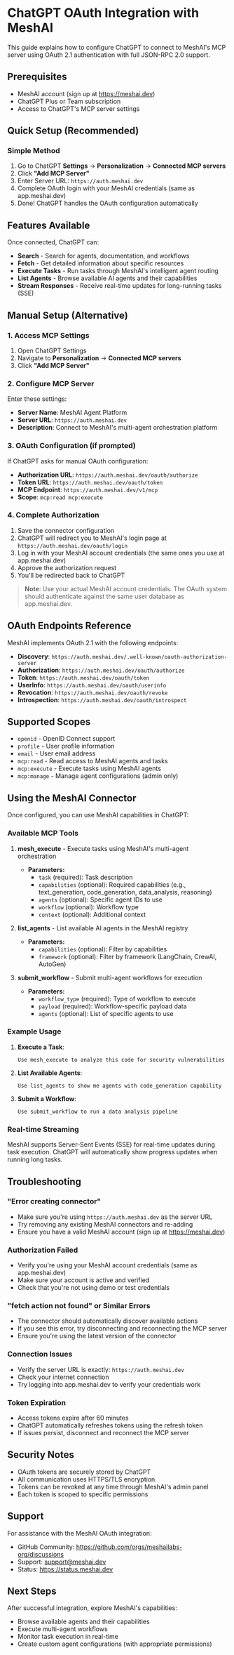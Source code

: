 # ChatGPT OAuth Integration with MeshAI

This guide explains how to configure ChatGPT to connect to MeshAI's MCP server using OAuth 2.1 authentication with full JSON-RPC 2.0 support.

## Prerequisites

- MeshAI account (sign up at https://meshai.dev)
- ChatGPT Plus or Team subscription
- Access to ChatGPT's MCP server settings

## Quick Setup (Recommended)

### Simple Method

1. Go to ChatGPT **Settings** → **Personalization** → **Connected MCP servers**
2. Click **"Add MCP Server"**
3. Enter Server URL: `https://auth.meshai.dev`
4. Complete OAuth login with your MeshAI credentials (same as app.meshai.dev)
5. Done! ChatGPT handles the OAuth configuration automatically

## Features Available

Once connected, ChatGPT can:
- **Search** - Search for agents, documentation, and workflows
- **Fetch** - Get detailed information about specific resources
- **Execute Tasks** - Run tasks through MeshAI's intelligent agent routing
- **List Agents** - Browse available AI agents and their capabilities
- **Stream Responses** - Receive real-time updates for long-running tasks (SSE)

## Manual Setup (Alternative)

### 1. Access MCP Settings

1. Open ChatGPT Settings
2. Navigate to **Personalization** → **Connected MCP servers**
3. Click **"Add MCP Server"**

### 2. Configure MCP Server

Enter these settings:

- **Server Name**: MeshAI Agent Platform
- **Server URL**: `https://auth.meshai.dev`
- **Description**: Connect to MeshAI's multi-agent orchestration platform

### 3. OAuth Configuration (if prompted)

If ChatGPT asks for manual OAuth configuration:

- **Authorization URL**: `https://auth.meshai.dev/oauth/authorize`
- **Token URL**: `https://auth.meshai.dev/oauth/token`
- **MCP Endpoint**: `https://auth.meshai.dev/v1/mcp`
- **Scope**: `mcp:read mcp:execute`

### 4. Complete Authorization

1. Save the connector configuration
2. ChatGPT will redirect you to MeshAI's login page at `https://auth.meshai.dev/oauth/login`
3. Log in with your MeshAI account credentials (the same ones you use at app.meshai.dev)
4. Approve the authorization request
5. You'll be redirected back to ChatGPT

> **Note**: Use your actual MeshAI account credentials. The OAuth system should authenticate against the same user database as app.meshai.dev.

## OAuth Endpoints Reference

MeshAI implements OAuth 2.1 with the following endpoints:

- **Discovery**: `https://auth.meshai.dev/.well-known/oauth-authorization-server`
- **Authorization**: `https://auth.meshai.dev/oauth/authorize`
- **Token**: `https://auth.meshai.dev/oauth/token`
- **UserInfo**: `https://auth.meshai.dev/oauth/userinfo`
- **Revocation**: `https://auth.meshai.dev/oauth/revoke`
- **Introspection**: `https://auth.meshai.dev/oauth/introspect`

## Supported Scopes

- `openid` - OpenID Connect support
- `profile` - User profile information
- `email` - User email address
- `mcp:read` - Read access to MeshAI agents and tasks
- `mcp:execute` - Execute tasks using MeshAI agents
- `mcp:manage` - Manage agent configurations (admin only)

## Using the MeshAI Connector

Once configured, you can use MeshAI capabilities in ChatGPT:

### Available MCP Tools

1. **mesh_execute** - Execute tasks using MeshAI's multi-agent orchestration
   - **Parameters:**
     - `task` (required): Task description
     - `capabilities` (optional): Required capabilities (e.g., text_generation, code_generation, data_analysis, reasoning)
     - `agents` (optional): Specific agent IDs to use
     - `workflow` (optional): Workflow type
     - `context` (optional): Additional context

2. **list_agents** - List available AI agents in the MeshAI registry
   - **Parameters:**
     - `capabilities` (optional): Filter by capabilities
     - `framework` (optional): Filter by framework (LangChain, CrewAI, AutoGen)

3. **submit_workflow** - Submit multi-agent workflows for execution
   - **Parameters:**
     - `workflow_type` (required): Type of workflow to execute
     - `payload` (required): Workflow-specific payload data
     - `agents` (optional): List of specific agents to use

### Example Usage

1. **Execute a Task**:
   ```
   Use mesh_execute to analyze this code for security vulnerabilities
   ```

2. **List Available Agents**:
   ```
   Use list_agents to show me agents with code_generation capability
   ```

3. **Submit a Workflow**:
   ```
   Use submit_workflow to run a data analysis pipeline
   ```

### Real-time Streaming

MeshAI supports Server-Sent Events (SSE) for real-time updates during task execution. ChatGPT will automatically show progress updates when running long tasks.

## Troubleshooting

### "Error creating connector"
- Make sure you're using `https://auth.meshai.dev` as the server URL
- Try removing any existing MeshAI connectors and re-adding
- Ensure you have a valid MeshAI account (sign up at https://meshai.dev)

### Authorization Failed
- Verify you're using your MeshAI account credentials (same as app.meshai.dev)
- Make sure your account is active and verified
- Check that you're not using demo or test credentials

### "fetch action not found" or Similar Errors
- The connector should automatically discover available actions
- If you see this error, try disconnecting and reconnecting the MCP server
- Ensure you're using the latest version of the connector

### Connection Issues
- Verify the server URL is exactly: `https://auth.meshai.dev`
- Check your internet connection
- Try logging into app.meshai.dev to verify your credentials work

### Token Expiration
- Access tokens expire after 60 minutes
- ChatGPT automatically refreshes tokens using the refresh token
- If issues persist, disconnect and reconnect the MCP server

## Security Notes

- OAuth tokens are securely stored by ChatGPT
- All communication uses HTTPS/TLS encryption
- Tokens can be revoked at any time through MeshAI's admin panel
- Each token is scoped to specific permissions

## Support

For assistance with the MeshAI OAuth integration:
- GitHub Community: https://github.com/orgs/meshailabs-org/discussions
- Support: support@meshai.dev
- Status: https://status.meshai.dev

## Next Steps

After successful integration, explore MeshAI's capabilities:
- Browse available agents and their capabilities
- Execute multi-agent workflows
- Monitor task execution in real-time
- Create custom agent configurations (with appropriate permissions)